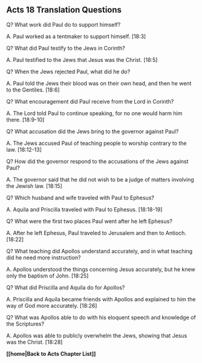 ## Acts 18 Translation Questions ##

Q? What work did Paul do to support himself?

A. Paul worked as a tentmaker to support himself. [18:3]

Q? What did Paul testify to the Jews in Corinth?

A. Paul testified to the Jews that Jesus was the Christ. [18:5]

Q? When the Jews rejected Paul, what did he do?

A. Paul told the Jews their blood was on their own head, and then he went to the Gentiles. [18:6]

Q? What encouragement did Paul receive from the Lord in Corinth?

A. The Lord told Paul to continue speaking, for no one would harm him there. [18:9-10]

Q? What accusation did the Jews bring to the governor against Paul?

A. The Jews accused Paul of teaching people to worship contrary to the law. [18:12-13]

Q? How did the governor respond to the accusations of the Jews against Paul?

A. The governor said that he did not wish to be a judge of matters involving the Jewish law. [18:15]

Q? Which husband and wife traveled with Paul to Ephesus?

A. Aquila and Priscilla traveled with Paul to Ephesus. [18:18-19]

Q? What were the first two places Paul went after he left Ephesus?

A. After he left Ephesus, Paul traveled to Jerusalem and then to Antioch. [18:22]

Q? What teaching did Apollos understand accurately, and in what teaching did he need more instruction?

A. Apollos understood the things concerning Jesus accurately, but he knew only the baptism of John. [18:25]

Q? What did Priscilla and Aquila do for Apollos?

A. Priscilla and Aquila became friends with Apollos and explained to him the way of God more accurately. [18:26]

Q? What was Apollos able to do with his eloquent speech and knowledge of the Scriptures?

A. Apollos was able to publicly overwhelm the Jews, showing that Jesus was the Christ. [18:28]

__[[home|Back to Acts Chapter List]]__

